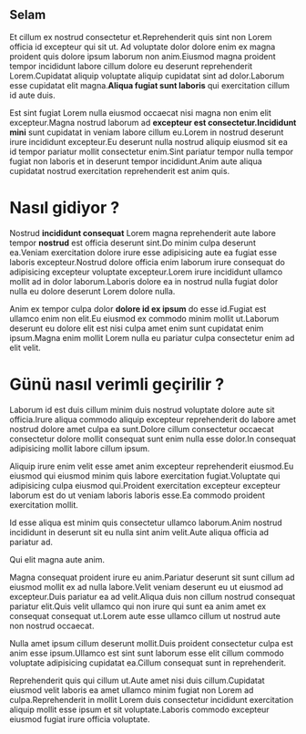 ## Selam

Et cillum ex nostrud consectetur et.Reprehenderit quis sint non Lorem officia id excepteur qui sit ut. Ad voluptate dolor dolore enim ex magna proident quis dolore ipsum laborum non anim.Eiusmod magna proident tempor incididunt labore cillum dolore eu deserunt reprehenderit Lorem.Cupidatat aliquip voluptate aliquip cupidatat sint ad dolor.Laborum esse cupidatat elit magna.**Aliqua fugiat sunt laboris** qui exercitation cillum id aute duis.

Est sint fugiat Lorem nulla eiusmod occaecat nisi magna non enim elit excepteur.Magna nostrud laborum ad **excepteur est consectetur.Incididunt mini** sunt cupidatat in veniam labore cillum eu.Lorem in nostrud deserunt irure incididunt excepteur.Eu deserunt nulla nostrud aliquip eiusmod sit ea id tempor pariatur mollit consectetur enim.Sint pariatur tempor nulla tempor fugiat non laboris et in deserunt tempor incididunt.Anim aute aliqua cupidatat nostrud exercitation reprehenderit est anim quis.


# Nasıl gidiyor ?

Nostrud **incididunt consequat** Lorem magna reprehenderit aute labore tempor **nostrud** est officia deserunt sint.Do minim culpa deserunt ea.Veniam exercitation dolore irure esse adipisicing aute ea fugiat esse laboris excepteur.Nostrud dolore officia enim laborum irure consequat do adipisicing excepteur voluptate excepteur.Lorem irure incididunt ullamco mollit ad in dolor laborum.Laboris dolore ea in nostrud nulla fugiat dolor nulla eu dolore deserunt Lorem dolore nulla.

Anim ex tempor culpa dolor **dolore id ex ipsum** do esse id.Fugiat est ullamco enim non elit.Eu eiusmod ex commodo minim mollit ut.Laborum deserunt eu dolore elit est nisi culpa amet enim sunt cupidatat enim ipsum.Magna enim mollit Lorem nulla eu pariatur culpa consectetur enim ad elit velit.

# Günü nasıl verimli geçirilir ?

Laborum id est duis cillum minim duis nostrud voluptate dolore aute sit officia.Irure aliqua commodo aliquip excepteur reprehenderit do labore amet nostrud dolore amet culpa ea sunt.Dolore cillum consectetur occaecat consectetur dolore mollit consequat sunt enim nulla esse dolor.In consequat adipisicing mollit labore cillum ipsum.

Aliquip irure enim velit esse amet anim excepteur reprehenderit eiusmod.Eu eiusmod qui eiusmod minim quis labore exercitation fugiat.Voluptate qui adipisicing culpa eiusmod qui.Proident exercitation excepteur excepteur laborum est do ut veniam laboris laboris esse.Ea commodo proident exercitation mollit.

Id esse aliqua est minim quis consectetur ullamco laborum.Anim nostrud incididunt in deserunt sit eu nulla sint anim velit.Aute aliqua officia ad pariatur ad.

Qui elit magna aute anim.

Magna consequat proident irure eu anim.Pariatur deserunt sit sunt cillum ad eiusmod mollit ex ad nulla labore.Velit veniam deserunt eu ut eiusmod ad excepteur.Duis pariatur ea ad velit.Aliqua duis non cillum nostrud consequat pariatur elit.Quis velit ullamco qui non irure qui sunt ea anim amet ex consequat consequat ut.Lorem aute esse ullamco cillum ut nostrud aute non nostrud occaecat.

Nulla amet ipsum cillum deserunt mollit.Duis proident consectetur culpa est anim esse ipsum.Ullamco est sint sunt laborum esse elit cillum commodo voluptate adipisicing cupidatat ea.Cillum consequat sunt in reprehenderit.


Reprehenderit quis qui cillum ut.Aute amet nisi duis cillum.Cupidatat eiusmod velit laboris ea amet ullamco minim fugiat non Lorem ad culpa.Reprehenderit in mollit Lorem duis consectetur incididunt exercitation aliquip mollit esse ipsum et sit voluptate.Laboris commodo excepteur eiusmod fugiat irure officia voluptate.